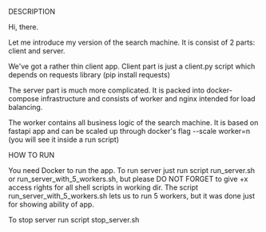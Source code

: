 DESCRIPTION

Hi, there.

Let me introduce my version of the search machine.
It is consist of 2 parts: client and server.

We've got a rather thin client app. Client part is just a client.py script which depends on requests library (pip install requests)

The server part is much more complicated.
It is packed into docker-compose infrastructure and consists of worker and nginx intended for load balancing.

The worker contains all business logic of the search machine. It is based on fastapi app and can be scaled up through docker's flag --scale worker=n (you will see it inside a run script)

HOW TO RUN

You need Docker to run the app.
To run server just run script run_server.sh or run_server_with_5_workers.sh, but please DO NOT FORGET to give +x access rights for all shell scripts in working dir.
The script run_server_with_5_workers.sh lets us to run 5 workers, but it was done just for showing ability of app.

To stop server run script stop_server.sh
 

    